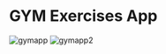 # GYM Exercises App

![gymapp](https://user-images.githubusercontent.com/91690267/221349738-056bc337-a3a8-4e6f-a5c1-0f7d84b0c40e.jpg)
![gymapp2](https://user-images.githubusercontent.com/91690267/221406916-e636a0f7-8eac-453d-82db-7eee38fa5484.jpg)
